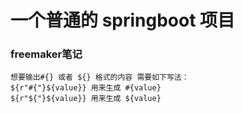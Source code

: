 # 一个普通的 springboot 项目

### freemaker笔记
```
想要输出#{} 或者 ${} 格式的内容 需要如下写法：
${r"#{"}${value}} 用来生成 #{value} 
${r"${"}${value}} 用来生成 ${value} 
```